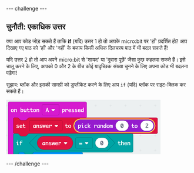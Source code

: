 \--- challenge \---

## चुनौती: एकाधिक उत्तर

क्या आप कोड जोड़ सकते हैं ताकि **if** (यदि) उत्तर 1 हो तो आपके micro:bit पर 'हाँ' प्रदर्शित हो? आप दिखाए गए पाठ को 'हाँ' और 'नहीं' के बजाय किसी अधिक दिलचस्प पाठ में भी बदल सकते हैं!

यदि उत्तर 2 हो तो आप अपने micro:bit से 'शायद' या 'दुबारा पूछें' जैसा कुछ कहलवा सकते हैं। इसे चालू करने के लिए, आपको 0 और 2 के बीच कोई यादृच्छिक संख्या चुनने के लिए अपना कोड भी बदलना पड़ेगा!

सुझाव: ब्लॉक और इसकी सामग्री को डुप्लीकेट करने के लिए आप `if` (यदि) ब्लॉक पर राइट-क्लिक कर सकते हैं।

![स्क्रीनशॉट](images/fortune-random-2.png)

\--- /challenge \---